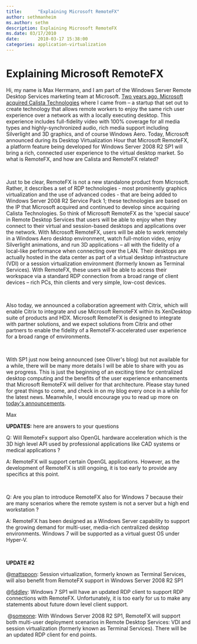 ```yaml
---
title:      "Explaining Microsoft RemoteFX"
author: sethmanheim
ms.author: sethm
description: Explaining Microsoft RemoteFX
ms.date: 03/17/2010
date:       2010-03-17 15:38:00
categories: application-virtualization
---
```

# Explaining Microsoft RemoteFX

Hi, my name is Max Herrmann, and I am part of the Windows Server Remote Desktop Services marketing team at Microsoft. [Two years ago, Microsoft acquired Calista Technologies](https://techcommunity.microsoft.com/t5/virtualization/calista-joins-the-microsoft-virtualization-product-lineup/ba-p/381064) where I came from – a startup that set out to create technology that allows remote workers to enjoy the same rich user experience over a network as with a locally executing desktop. This experience includes full-fidelity video with 100% coverage for all media types and highly-synchronized audio, rich media support including Silverlight and 3D graphics, and of course Windows Aero. Today, Microsoft announced during its Desktop Virtualization Hour that Microsoft RemoteFX, a platform feature being developed for Windows Server 2008 R2 SP1 will bring a rich, connected user experience to the virtual desktop market. So what is RemoteFX, and how are Calista and RemoteFX related?

 

Just to be clear, RemoteFX is not a new standalone product from Microsoft. Rather, it describes a set of RDP technologies - most prominently graphics virtualization and the use of advanced codes - that are being added to Windows Server 2008 R2 Service Pack 1; these technologies are based on the IP that Microsoft acquired and continued to develop since acquiring Calista Technologies. So think of Microsoft RemoteFX as the 'special sauce' in Remote Desktop Services that users will be able to enjoy when they connect to their virtual and session-based desktops and applications over the network. With Microsoft RemoteFX, users will be able to work remotely in a Windows Aero desktop environment, watch full-motion video, enjoy Silverlight animations, and run 3D applications – all with the fidelity of a local-like performance when connecting over the LAN. Their desktops are actually hosted in the data center as part of a virtual desktop infrastructure (VDI) or a session virtualization environment (formerly known as Terminal Services). With RemoteFX, these users will be able to access their workspace via a standard RDP connection from a broad range of client devices – rich PCs, thin clients and very simple, low-cost devices.

 

Also today, we announced a collaboration agreement with Citrix, which will enable Citrix to integrate and use Microsoft RemoteFX within its XenDesktop suite of products and HDX. Microsoft RemoteFX is designed to integrate with partner solutions, and we expect solutions from Citrix and other partners to enable the fidelity of a RemoteFX-accelerated user experience for a broad range of environments.

 

With SP1 just now being announced (see Oliver's blog) but not available for a while, there will be many more details I will be able to share with you as we progress. This is just the beginning of an exciting time for centralized desktop computing and the benefits of the user experience enhancements that Microsoft RemoteFX will deliver for that architecture. Please stay tuned for great things to come, and check in on my blog every once in a while for the latest news. Meanwhile, I would encourage you to read up more on [today's announcements](/windows-server/virtualization/hyper-v/deploy/deploy-graphics-devices-using-remotefx-vgpu "MS news release").

Max

 **UPDATES:** here are answers to your questions

Q: Will RemoteFx support also OpenGL hardware acceleration which is the 3D high level API used by professional applications like CAD systems or medical applications ?

A: RemoteFX will support certain OpenGL applications. However, as the development of RemoteFX is still ongoing, it is too early to provide any specifics at this point.

 

Q: Are you plan to introduce RemoteFX also for Windows 7 because their are many scenarios where the remote system is not a server but a high end workstation ?

A: RemoteFX has been designed as a Windows Server capability to support the growing demand for multi-user, media-rich centralized desktop environments. Windows 7 will be supported as a virtual guest OS under Hyper-V.

 

 **UPDATE #2**

@[mattspoon](https://blogs.technet.com/user/Profile.aspx?UserID=142267 "mattspoon"): Session virtualization, formerly known as Terminal Services, will also benefit from RemoteFX support in Windows Server 2008 R2 SP1

@[fiddley](https://blogs.technet.com/user/Profile.aspx?UserID=142298 "fiddley"): Windows 7 SP1 will have an updated RDP client to support RDP connections with RemoteFX. Unfortunately, it is too early for us to make any statements about future down level client support.

 @[someone](https://blogs.technet.com/user/Profile.aspx?UserID=9595 "someone"): With Windows Server 2008 R2 SP1, RemoteFX will support both multi-user deployment scenarios in Remote Desktop Services: VDI and session virtualization (formerly known as Terminal Services). There will be an updated RDP client for end points.

 

